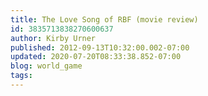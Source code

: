 ```yaml
---
title: The Love Song of RBF (movie review)
id: 3835713838270600637
author: Kirby Urner
published: 2012-09-13T10:32:00.002-07:00
updated: 2020-07-20T08:33:38.852-07:00
blog: world_game
tags: 
---
```


